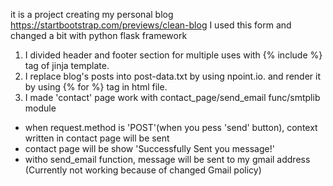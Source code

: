 it is a project creating my personal blog 
https://startbootstrap.com/previews/clean-blog I used this form and changed a bit with python flask framework

1. I divided header and footer section for multiple uses with {% include %} tag of jinja template.
2. I replace blog's posts into post-data.txt by using npoint.io. and render it by using {% for %} tag in html file.
3. I made 'contact' page work with contact_page/send_email func/smtplib module
- when request.method is 'POST'(when you pess 'send' button), context written in contact page will be sent
- contact page will be show 'Successfully Sent you message!'
- witho send_email function, message will be sent to my gmail address (Currently not working because of changed Gmail policy)                                                      
